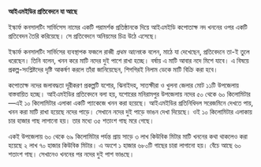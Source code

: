 **আইএমইডির প্রতিবেদনে যা আছে**

ইস্কার্ফ কনসালটিং সার্ভিসেস নামের একটি পরামর্শক প্রতিষ্ঠানকে দিয়ে আইএমইডি কপোতাক্ষ নদ খননের ওপর একটি প্রতিবেদন তৈরি করিয়েছে। সে প্রতিবেদনে অনিয়মের চিত্র উঠে এসেছে।

ইস্কার্ফ কনসালটিং সার্ভিসের ব্যবস্থাপক ফজলে রাব্বী *প্রথম আলো*কে বলেন, মাঠে যা দেখেছেন, প্রতিবেদনে তা-ই তুলে ধরেছেন। তিনি বলেন, খনন করে মাটি নদের দুই পাশে রাখা হচ্ছে। বর্ষায় এ মাটি আবার নদে মিশে যাবে। এ বিষয়ে প্রকল্প-সংশ্লিষ্টদের দৃষ্টি আকর্ষণ করলে তাঁরা জানিয়েছেন, শিগগিরই নিলাম ডেকে মাটি বিক্রি করা হবে।

কপোতাক্ষ নদের জলাবদ্ধতা দূরীকরণ প্রকল্পটি যশোর, ঝিনাইদহ, সাতক্ষীরা ও খুলনা জেলার মোট ১১টি উপজেলায় বাস্তবায়িত হচ্ছে। আইএমইডির প্রতিবেদনে বলা হয়, যশোরের মনিরামপুর উপজেলায় নদের ৫০ থেকে ৬০ কিলোমিটার—এই ১০ কিলোমিটার এলাকা একটি প্যাকেজে খনন করা হয়েছে। আইএমইডির প্রতিনিধিদল সরেজমিনে দেখতে পায়, খনন করা মাটি রাখা হয়েছে নদের পাড়ে। সেখানে নদের দুই পাড়ে ভাঙন দেখা দিয়েছে। ওই ১০ কিলোমিটার এলাকায় চার হাজার গাছ লাগানো হয়। তার মধ্যে ৩৫ শতাংশ গাছ মরে গেছে।

একই উপজেলায় ৬০ থেকে ৬৯ কিলোমিটার পর্যন্ত প্রায় সাড়ে ৩ লাখ কিউবিক মিটার মাটি খননের কথা থাকলেও করা হয়েছে ২ লাখ ৭০ হাজার কিউবিক মিটার। এ অংশে ১ হাজার ৬৮০টি গাছের চারা লাগানো হয়। বেঁচে আছে ৬০ শতাংশ গাছ। সেখানেও খননের পর নদের দুই পাশ ভাঙছে।
